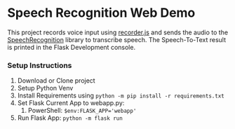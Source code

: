 # Speech Recognition Web Demo
This project records voice input using [recorder.js](https://github.com/mattdiamond/Recorderjs) and sends the audio to the [SpeechRecognition](https://github.com/Uberi/speech_recognition) library to transcribe speech. The Speech-To-Text result is printed in the Flask Development console.

### Setup Instructions
1. Download or Clone project
1. Setup Python Venv
1. Install Requirements using `python -m pip install -r requirements.txt`
1. Set Flask Current App to webapp.py: 
    1. PowerShell: `$env:FLASK_APP='webapp'`
1. Run Flask App: `python -m flask run`

